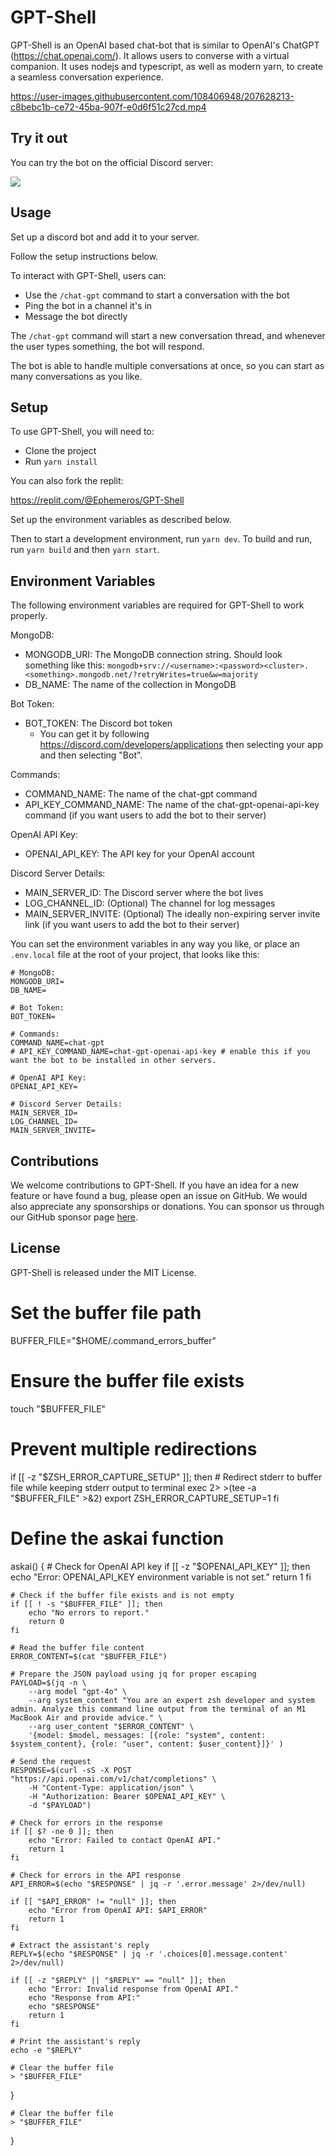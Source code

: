 # GPT-Shell

GPT-Shell is an OpenAI based chat-bot that is similar to OpenAI's ChatGPT (https://chat.openai.com/). It allows users to converse with a virtual companion. It uses nodejs and typescript, as well as modern yarn, to create a seamless conversation experience.

https://user-images.githubusercontent.com/108406948/207628213-c8bebc1b-ce72-45ba-907f-e0d6f51c27cd.mp4


## Try it out

You can try the bot on the official Discord server:

[![](https://dcbadge.vercel.app/api/server/TruuVEBmcC)](https://discord.gg/TruuVEBmcC)

## Usage

Set up a discord bot and add it to your server.

Follow the setup instructions below.

To interact with GPT-Shell, users can:
- Use the `/chat-gpt` command to start a conversation with the bot
- Ping the bot in a channel it's in
- Message the bot directly

The `/chat-gpt` command will start a new conversation thread, and whenever the user types something, the bot will respond.

The bot is able to handle multiple conversations at once,
so you can start as many conversations as you like.

## Setup

To use GPT-Shell, you will need to:
- Clone the project
- Run `yarn install`

You can also fork the replit:

https://replit.com/@Ephemeros/GPT-Shell

Set up the environment variables as described below.

Then to start a development environment, run `yarn dev`. To build and run, run `yarn build` and then `yarn start`.

## Environment Variables

The following environment variables are required for GPT-Shell to work properly.

MongoDB:
- MONGODB_URI: The MongoDB connection string. Should look something like this: `mongodb+srv://<username>:<password><cluster>.<something>.mongodb.net/?retryWrites=true&w=majority`
- DB_NAME: The name of the collection in MongoDB

Bot Token:
- BOT_TOKEN: The Discord bot token
  - You can get it by following https://discord.com/developers/applications then selecting your app and then selecting "Bot".

Commands:
- COMMAND_NAME: The name of the chat-gpt command
- API_KEY_COMMAND_NAME: The name of the chat-gpt-openai-api-key command (if you want users to add the bot to their server)

OpenAI API Key:
- OPENAI_API_KEY: The API key for your OpenAI account

Discord Server Details:
- MAIN_SERVER_ID: The Discord server where the bot lives
- LOG_CHANNEL_ID: (Optional) The channel for log messages
- MAIN_SERVER_INVITE: (Optional) The ideally non-expiring server invite link (if you want users to add the bot to their server)


You can set the environment variables in any way you like, or place an `.env.local` file at the root of your project,
that looks like this:

```
# MongoDB:
MONGODB_URI=
DB_NAME=

# Bot Token:
BOT_TOKEN=

# Commands:
COMMAND_NAME=chat-gpt
# API_KEY_COMMAND_NAME=chat-gpt-openai-api-key # enable this if you want the bot to be installed in other servers.

# OpenAI API Key:
OPENAI_API_KEY=

# Discord Server Details:
MAIN_SERVER_ID=
LOG_CHANNEL_ID=
MAIN_SERVER_INVITE=
```

## Contributions

We welcome contributions to GPT-Shell. If you have an idea for a new feature or have found a bug, please open an issue on GitHub. We would also appreciate any sponsorships or donations. You can sponsor us through our GitHub sponsor page [here](https://github.com/sponsors/firtoz).

## License

GPT-Shell is released under the MIT License.

# Set the buffer file path
BUFFER_FILE="$HOME/.command_errors_buffer"

# Ensure the buffer file exists
touch "$BUFFER_FILE"

# Prevent multiple redirections
if [[ -z "$ZSH_ERROR_CAPTURE_SETUP" ]]; then
    # Redirect stderr to buffer file while keeping stderr output to terminal
    exec 2> >(tee -a "$BUFFER_FILE" >&2)
    export ZSH_ERROR_CAPTURE_SETUP=1
fi

# Define the askai function
askai() {
    # Check for OpenAI API key
    if [[ -z "$OPENAI_API_KEY" ]]; then
        echo "Error: OPENAI_API_KEY environment variable is not set."
        return 1
    fi

    # Check if the buffer file exists and is not empty
    if [[ ! -s "$BUFFER_FILE" ]]; then
        echo "No errors to report."
        return 0
    fi

    # Read the buffer file content
    ERROR_CONTENT=$(cat "$BUFFER_FILE")

    # Prepare the JSON payload using jq for proper escaping
    PAYLOAD=$(jq -n \
        --arg model "gpt-4o" \
        --arg system_content "You are an expert zsh developer and system admin. Analyze this command line output from the terminal of an M1 MacBook Air and provide advice." \
        --arg user_content "$ERROR_CONTENT" \
        '{model: $model, messages: [{role: "system", content: $system_content}, {role: "user", content: $user_content}]}' )

    # Send the request
    RESPONSE=$(curl -sS -X POST "https://api.openai.com/v1/chat/completions" \
        -H "Content-Type: application/json" \
        -H "Authorization: Bearer $OPENAI_API_KEY" \
        -d "$PAYLOAD")

    # Check for errors in the response
    if [[ $? -ne 0 ]]; then
        echo "Error: Failed to contact OpenAI API."
        return 1
    fi

    # Check for errors in the API response
    API_ERROR=$(echo "$RESPONSE" | jq -r '.error.message' 2>/dev/null)

    if [[ "$API_ERROR" != "null" ]]; then
        echo "Error from OpenAI API: $API_ERROR"
        return 1
    fi

    # Extract the assistant's reply
    REPLY=$(echo "$RESPONSE" | jq -r '.choices[0].message.content' 2>/dev/null)

    if [[ -z "$REPLY" || "$REPLY" == "null" ]]; then
        echo "Error: Invalid response from OpenAI API."
        echo "Response from API:"
        echo "$RESPONSE"
        return 1
    fi

    # Print the assistant's reply
    echo -e "$REPLY"

    # Clear the buffer file
    > "$BUFFER_FILE"
}


    # Clear the buffer file
    > "$BUFFER_FILE"
}

